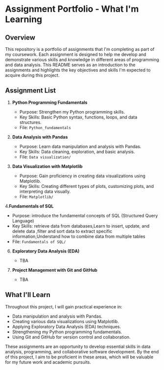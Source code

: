 # Assignment Portfolio - What I'm Learning

## Overview

This repository is a portfolio of assignments that I'm completing as part of my coursework. Each assignment is designed to help me develop and demonstrate various skills and knowledge in different areas of programming and data analysis. This README serves as an introduction to the assignments and highlights the key objectives and skills I'm expected to acquire during this project.

## Assignment List
1. **Python Programming Fundamentals**
   - Purpose: Strengthen my Python programming skills.
   - Key Skills: Basic Python syntax, functions, loops, and data structures.
   - File: `Python_fundamentals`

2. **Data Analysis with Pandas**
   - Purpose: Learn data manipulation and analysis with Pandas.
   - Key Skills: Data cleaning, exploration, and basic analysis.
   - File: `Data visualization/`

3. **Data Visualization with Matplotlib**
   - Purpose: Gain proficiency in creating data visualizations using Matplotlib.
   - Key Skills: Creating different types of plots, customizing plots, and interpreting data visually.
   - File: `Matplotlib/`

4.**Fundamentals of SQL** 
   - Purpose: introduce the fundamental concepts of SQL (Structured Query Language)
   - Key Skills: retrieve data from databases,Learn to insert, update, and delete data ,filter and sort data to extract specific information,Understand how to combine data from multiple tables
   - File: `Fundamentals of SQL/`


    
6. **Exploratory Data Analysis (EDA)**
   - TBA
   

7. **Project Management with Git and GitHub**
   - TBA
   

## What I'll Learn

Throughout this project, I will gain practical experience in:

- Data manipulation and analysis with Pandas.
- Creating various data visualizations using Matplotlib.
- Applying Exploratory Data Analysis (EDA) techniques.
- Strengthening my Python programming fundamentals.
- Using Git and GitHub for version control and collaboration.

These assignments are an opportunity to develop essential skills in data analysis, programming, and collaborative software development. By the end of this project, I aim to be proficient in these areas, which will be valuable for my future work and academic pursuits.


